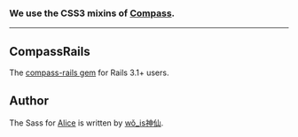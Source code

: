 ### We use the CSS3 mixins of [Compass](http://compass-style.org/reference/compass/css3/).
---

## CompassRails
The [compass-rails gem](https://github.com/Compass/compass-rails) for Rails 3.1+ users.

## Author
The Sass for [Alice](https://github.com/alipay/Alice) is written by [wǒ_is神仙](http://mrzhang.me).